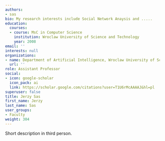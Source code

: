 ```yaml
---
authors:
- sas
bio: My research interests include Social Network Anaysis and .....
education:
  courses:
  - course: MsC in Computer Science
    institution: Wroclaw University of Science and Technology
    year: 2008
email: ''
interests: null
organizations:
- name: Department of Artificial Intelligence, Wroclaw University of Science and Technology
  url: ''
role: Assistant Professor
social:
- icon: google-scholar
  icon_pack: ai
  link: https://scholar.google.com/citations?user=T1U6rMcAAAAJ&hl=pl
superuser: false
title: Jerzy Sas
first_name: Jerzy
last_name: Sas
user_groups:
- Faculty
weight: 304
---
```

Short description in third person.

